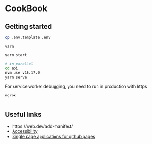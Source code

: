 # CookBook

## Getting started

```bash
cp .env.template .env
```

```bash
yarn

yarn start

# in parallel
cd api
nvm use v16.17.0
yarn serve
```

For service worker debugging, you need to run in production with https

```
ngrok


```

## Useful links

- https://web.dev/add-manifest/
- [Accessibility](https://reactjs.org/docs/accessibility.html)
- [Single page applications for github pages](https://github.com/rafgraph/spa-github-pages)
